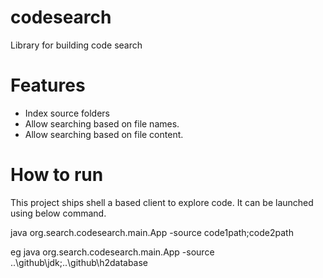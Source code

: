 # codesearch 
Library for building code search

# Features

- Index source folders
- Allow searching based on file names.
- Allow searching based on file content.


# How to run
This project ships shell a based client to explore code. It can be launched using below command.

java org.search.codesearch.main.App -source code1path;code2path

eg 
java org.search.codesearch.main.App -source ..\github\jdk;..\github\h2database